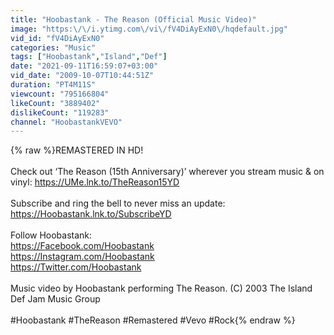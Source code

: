 ```yaml
---
title: "Hoobastank - The Reason (Official Music Video)"
image: "https:\/\/i.ytimg.com\/vi\/fV4DiAyExN0\/hqdefault.jpg"
vid_id: "fV4DiAyExN0"
categories: "Music"
tags: ["Hoobastank","Island","Def"]
date: "2021-09-11T16:59:07+03:00"
vid_date: "2009-10-07T10:44:51Z"
duration: "PT4M11S"
viewcount: "795166804"
likeCount: "3889402"
dislikeCount: "119283"
channel: "HoobastankVEVO"
---
```

{% raw %}REMASTERED IN HD!<br /><br />Check out ‘The Reason (15th Anniversary)’ wherever you stream music &amp; on vinyl: <a rel="nofollow" target="blank" href="https://UMe.lnk.to/TheReason15YD">https://UMe.lnk.to/TheReason15YD</a><br /><br />Subscribe and ring the bell to never miss an update: <a rel="nofollow" target="blank" href="https://Hoobastank.lnk.to/SubscribeYD">https://Hoobastank.lnk.to/SubscribeYD</a><br /><br />Follow Hoobastank:<br /><a rel="nofollow" target="blank" href="https://Facebook.com/Hoobastank">https://Facebook.com/Hoobastank</a><br /><a rel="nofollow" target="blank" href="https://Instagram.com/Hoobastank">https://Instagram.com/Hoobastank</a><br /><a rel="nofollow" target="blank" href="https://Twitter.com/Hoobastank">https://Twitter.com/Hoobastank</a><br /><br />Music video by Hoobastank performing The Reason. (C) 2003 The Island Def Jam Music Group<br /><br />#Hoobastank #TheReason #Remastered #Vevo #Rock{% endraw %}
